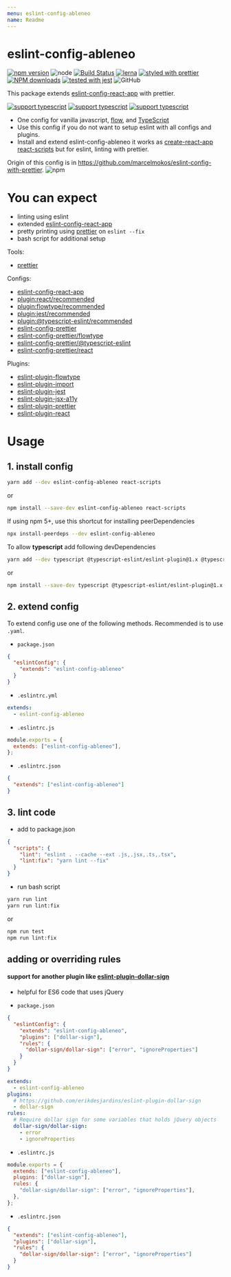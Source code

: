 ```yaml
---
menu: eslint-config-ableneo
name: Readme
---
```


# eslint-config-ableneo

[![npm version](https://img.shields.io/npm/v/eslint-config-ableneo.svg?style=flat)](https://www.npmjs.com/package/eslint-config-ableneo)
![node](https://img.shields.io/node/v/eslint-config-ableneo.svg)
[![Build Status](https://travis-ci.org/ableneo/modules.svg?branch=master)](https://travis-ci.org/ableneo/modules/packages/eslint-config-ableneo)
[![lerna](https://img.shields.io/badge/maintained%20with-lerna-cc00ff.svg)](https://lernajs.io/)
[![styled with prettier](https://img.shields.io/badge/styled_with-prettier-ff69b4.svg)](https://github.com/prettier/prettier) 
[![NPM downloads](https://img.shields.io/npm/dt/eslint-config-ableneo.svg)](https://www.npmjs.com/package/eslint-config-ableneo)
[![tested with jest](https://img.shields.io/badge/tested_with-jest-99424f.svg)](https://github.com/facebook/jest)
![GitHub](https://img.shields.io/github/license/ableneo/modules.svg)

This package extends [eslint-config-react-app](https://github.com/facebook/create-react-app/blob/master/packages/eslint-config-react-app/index.js) with prettier.

[![support typescript](https://img.shields.io/badge/support-typescript-blue.svg)](https://www.typescriptlang.org/)
[![support typescript](https://img.shields.io/badge/support-flow-yellow.svg)](https://flow.org)
[![support typescript](https://img.shields.io/badge/uses-prettier-ff69b4.svg)](https://flow.org)
- One config for vanilla javascript, [flow](https://flow.org/), and [TypeScript](https://www.typescriptlang.org/)
- Use this config if you do not want to setup eslint with all configs and plugins.
- Install and extend eslint-config-ableneo it works as [create-react-app react-scripts](https://github.com/facebookincubator/create-react-app) but for eslint, linting with prettier.

Origin of this config is in https://github.com/marcelmokos/eslint-config-with-prettier. 
![npm](https://img.shields.io/npm/dt/eslint-config-with-prettier.svg)

# You can expect

- linting using eslint
- extended [eslint-config-react-app](https://github.com/facebook/create-react-app/blob/master/packages/eslint-config-react-app/index.js)
- pretty printing using [prettier](https://www.npmjs.com/package/prettier) on `eslint --fix`
- bash script for additional setup

Tools:

- [prettier](https://www.npmjs.com/package/prettier)

Configs:

- [eslint-config-react-app](https://github.com/facebook/create-react-app/tree/master/packages/eslint-config-react-app) 
- [plugin:react/recommended](https://github.com/yannickcr/eslint-plugin-react)
- [plugin:flowtype/recommended](https://github.com/gajus/eslint-plugin-flowtype)
- [plugin:jest/recommended](https://www.npmjs.com/package/eslint-plugin-jest)
- [plugin:@typescript-eslint/recommended](https://github.com/typescript-eslint/typescript-eslint/tree/master/packages/eslint-plugin)
- [eslint-config-prettier](https://github.com/prettier/eslint-config-prettier)
- [eslint-config-prettier/flowtype](https://github.com/gajus/eslint-plugin-flowtype)
- [eslint-config-prettier/@typescript-eslint](https://github.com/typescript-eslint/typescript-eslint)
- [eslint-config-prettier/react](https://github.com/yannickcr/eslint-plugin-react)

Plugins:

- [eslint-plugin-flowtype](https://www.npmjs.com/package/eslint-plugin-flowtype)
- [eslint-plugin-import](https://www.npmjs.com/package/eslint-plugin-import)
- [eslint-plugin-jest](https://www.npmjs.com/package/eslint-plugin-jest)
- [eslint-plugin-jsx-a11y](https://www.npmjs.com/package/eslint-plugin-jsx-a11y)
- [eslint-plugin-prettier](https://www.npmjs.com/package/eslint-plugin-prettier)
- [eslint-plugin-react](https://www.npmjs.com/package/eslint-plugin-react)


# Usage

## 1. install config

```bash
yarn add --dev eslint-config-ableneo react-scripts
```

or

```bash
npm install --save-dev eslint-config-ableneo react-scripts
```

If using npm 5+, use this shortcut for installing peerDependencies
```bash
npx install-peerdeps --dev eslint-config-ableneo
```

To allow **typescript** add following devDependencies
```bash
yarn add --dev typescript @typescript-eslint/eslint-plugin@1.x @typescript-eslint/parser@1.x
```
or
```bash
npm install --save-dev typescript @typescript-eslint/eslint-plugin@1.x @typescript-eslint/parser@1.x
```

## 2. extend config
To extend config use one of the following methods. Recommended is to use `.yaml`.

- `package.json`
```json
{
  "eslintConfig": {
    "extends": "eslint-config-ableneo"
  }
}
```
- `.eslintrc.yml`
```yaml
extends:
  - eslint-config-ableneo
```

- `.eslintrc.js`

```js
module.exports = {
  extends: ["eslint-config-ableneo"],
};
```

- `.eslintrc.json`

```json
{
  "extends": ["eslint-config-ableneo"]
}
```

## 3. lint code
- add to package.json
```json
{
  "scripts": {
    "lint": "eslint . --cache --ext .js,.jsx,.ts,.tsx",
    "lint:fix": "yarn lint --fix"
  }
}
```
- run bash script
```bash
yarn run lint
yarn run lint:fix
```
or
```bash
npm run test
npm run lint:fix
```

## adding or overriding rules
#### support for another plugin like [eslint-plugin-dollar-sign](https://www.npmjs.com/package/eslint-plugin-dollar-sign)
- helpful for ES6 code that uses jQuery

- `package.json`
```json
{
  "eslintConfig": {
    "extends": "eslint-config-ableneo",
    "plugins": ["dollar-sign"],
    "rules": {
      "dollar-sign/dollar-sign": ["error", "ignoreProperties"]
    }
  }
}
```

```yaml
extends:
  - eslint-config-ableneo
plugins:
  # https://github.com/erikdesjardins/eslint-plugin-dollar-sign
  - dollar-sign
rules:
  # Require dollar sign for some variables that holds jQuery objects
  dollar-sign/dollar-sign:
    - error
    - ignoreProperties
```

- `.eslintrc.js`

```js
module.exports = {
  extends: ["eslint-config-ableneo"],
  plugins: ["dollar-sign"],
  rules: {
    "dollar-sign/dollar-sign": ["error", "ignoreProperties"],
  },
};
```

- `.eslintrc.json`

```json
{
  "extends": ["eslint-config-ableneo"],
  "plugins": ["dollar-sign"],
  "rules": {
    "dollar-sign/dollar-sign": ["error", "ignoreProperties"]
  }
}
```
